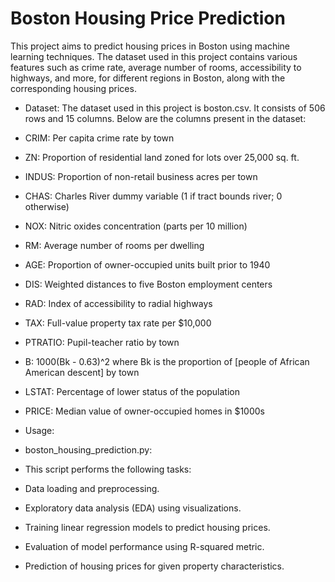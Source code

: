# Boston Housing Price Prediction
This project aims to predict housing prices in Boston using machine learning techniques. The dataset used in this project contains various features such as crime rate, average number of rooms, accessibility to highways, and more, for different regions in Boston, along with the corresponding housing prices.

- Dataset:
The dataset used in this project is boston.csv. It consists of 506 rows and 15 columns. Below are the columns present in the dataset:

 - CRIM: Per capita crime rate by town
 - ZN: Proportion of residential land zoned for lots over 25,000 sq. ft.
 - INDUS: Proportion of non-retail business acres per town
 - CHAS: Charles River dummy variable (1 if tract bounds river; 0 otherwise)
 - NOX: Nitric oxides concentration (parts per 10 million)
 - RM: Average number of rooms per dwelling
 - AGE: Proportion of owner-occupied units built prior to 1940
 - DIS: Weighted distances to five Boston employment centers
 - RAD: Index of accessibility to radial highways
 - TAX: Full-value property tax rate per $10,000
 - PTRATIO: Pupil-teacher ratio by town
 - B: 1000(Bk - 0.63)^2 where Bk is the proportion of [people of African American descent] by town
 - LSTAT: Percentage of lower status of the population
 - PRICE: Median value of owner-occupied homes in $1000s

- Usage:
 - boston_housing_prediction.py: 
  - This script performs the following tasks:
   - Data loading and preprocessing.
   - Exploratory data analysis (EDA) using visualizations.
   - Training linear regression models to predict housing prices.
   - Evaluation of model performance using R-squared metric.
   - Prediction of housing prices for given property characteristics.
